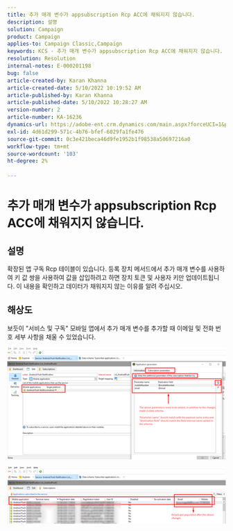 ```yaml
---
title: 추가 매개 변수가 appsubscription Rcp ACC에 채워지지 않습니다.
description: 설명
solution: Campaign
product: Campaign
applies-to: Campaign Classic,Campaign
keywords: KCS - 추가 매개 변수가 appsubscription Rcp ACC에 채워지지 않습니다.
resolution: Resolution
internal-notes: E-000201198
bug: false
article-created-by: Karan Khanna
article-created-date: 5/10/2022 10:19:52 AM
article-published-by: Karan Khanna
article-published-date: 5/10/2022 10:28:27 AM
version-number: 2
article-number: KA-16236
dynamics-url: https://adobe-ent.crm.dynamics.com/main.aspx?forceUCI=1&pagetype=entityrecord&etn=knowledgearticle&id=c30e09ba-4ad0-ec11-a7b5-00224809c556
exl-id: 4d61d299-571c-4b76-bfef-6029fa1fe476
source-git-commit: 0c3e421beca46d9fe1952b1f98538a50697216a0
workflow-type: tm+mt
source-wordcount: '103'
ht-degree: 2%

---
```


# 추가 매개 변수가 appsubscription Rcp ACC에 채워지지 않습니다.

## 설명


확장된 앱 구독 Rcp 테이블이 있습니다. 등록 장치 메서드에서 추가 매개 변수를 사용하여 키 값 쌍을 사용하여 값을 삽입하려고 하면 장치 토큰 및 사용자 키만 업데이트됩니다. 이 내용을 확인하고 데이터가 채워지지 않는 이유를 알려 주십시오.


## 해상도


보듯이 &quot;서비스 및 구독&quot; 모바일 앱에서 추가 매개 변수를 추가할 때 이메일 및 전화 번호 세부 사항을 채울 수 있었습니다.



![](assets/bc1c5473-4bd0-ec11-a7b5-00224809c556.png)



![](assets/ddd78ad4-4bd0-ec11-a7b5-00224809c556.png)
